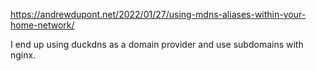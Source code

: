 https://andrewdupont.net/2022/01/27/using-mdns-aliases-within-your-home-network/

I end up using duckdns as a domain provider and use subdomains with nginx.

